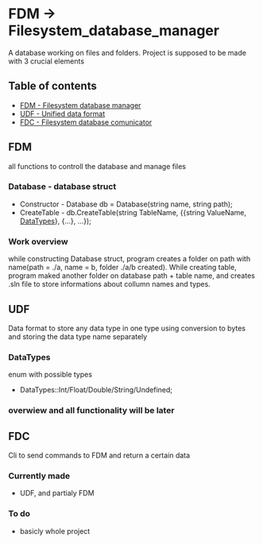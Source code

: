 # FDM -> Filesystem_database_manager
A database working on files and folders. Project is supposed to be made with 3 crucial elements

## Table of contents
* [FDM - Filesystem database manager](#FMD)
* [UDF - Unified data format](#UDF)
* [FDC - Filesystem database comunicator](#FDC)

## FDM
all functions to controll the database and manage files
### Database - database struct
* Constructor - Database db = Database(string name, string path);
* CreateTable - db.CreateTable(string TableName, {{string ValueName, [DataTypes](#DataTypes)}, {...}, ...});

### Work overview
while constructing Database struct, program creates a folder on path with name(path = ./a, name = b, folder ./a/b created). While creating table, program maked another folder on database path + table name, and creates .sln file to store informations about collumn names and types.

## UDF
Data format to store any data type in one type using conversion to bytes and storing the data type name separately

### DataTypes
enum with possible types
* DataTypes::Int/Float/Double/String/Undefined;

### overwiew and all functionality will be later

## FDC
Cli to send commands to FDM and return a certain data

### Currently made
* UDF, and partialy FDM

### To do
* basicly whole project
